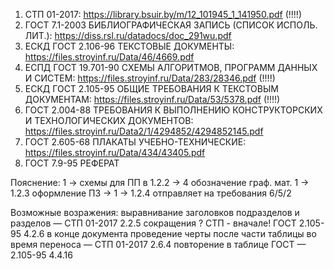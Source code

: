1. СТП 01-2017: https://library.bsuir.by/m/12_101945_1_141950.pdf  (!!!!)
2. ГОСТ 7.1-2003 БИБЛИОГРАФИЧЕСКАЯ ЗАПИСЬ (СПИСОК ИСПОЛЬ. ЛИТ.): https://diss.rsl.ru/datadocs/doc_291wu.pdf
3. ЕСКД ГОСТ 2.106-96 ТЕКСТОВЫЕ ДОКУМЕНТЫ: https://files.stroyinf.ru/Data/46/4669.pdf 
4. ЕСПД ГОСТ 19.701-90 СХЕМЫ АЛГОРИТМОВ, ПРОГРАММ ДАННЫХ И СИСТЕМ: https://files.stroyinf.ru/Data/283/28346.pdf (!!!!)
5. ЕСКД ГОСТ 2.105-95 ОБЩИЕ ТРЕБОВАНИЯ К ТЕКСТОВЫМ ДОКУМЕНТАМ: https://files.stroyinf.ru/Data/53/5378.pdf (!!!!)
6. ГОСТ 2.004-88 ТРЕБОВАНИЯ К ВЫПОЛНЕНИЮ КОНСТРУКТОРСКИХ И ТЕХНОЛОГИЧЕСКИХ ДОКУМЕНТОВ: https://files.stroyinf.ru/Data2/1/4294852/4294852145.pdf
7. ГОСТ 2.605-68 ПЛАКАТЫ УЧЕБНО-ТЕХНИЧЕСКИЕ: https://files.stroyinf.ru/Data/434/43405.pdf
8. ГОСТ 7.9-95 РЕФЕРАТ 

Пояснение:
1 -> схемы для ПП в 1.2.2 -> 4
обозначение граф. мат. 1 -> 1.2.3
оформление ПЗ -> 1 -> 1.2.4 отправляет на требования 6/5/2

Возможные возражения:
выравнивание заголовков подразделов и разделов — СТП 01-2017 2.2.5
сокращения ? СТП - вначале! ГОСТ 2.105-95 4.2.6 в конце документа
проведение черты после части таблицы во время переноса — СТП 01-2017 2.6.4
повторение в таблице ГОСТ — 2.105-95 4.4.16

